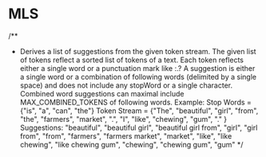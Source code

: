 # MLS

/** 
 * Derives a list of suggestions from the given token stream. The given list of tokens reflect a sorted list of tokens of a text. Each token reflects either a single word or a punctuation mark like :.? A suggestion is either a single word or a combination of following words  (delimited by a single space) and does not include any stopWord or a single character. 
Combined word suggestions can maximal include MAX_COMBINED_TOKENS of following words. 
Example: Stop Words = {"is", "a", "can", "the"} 
 Token Stream = {"The", "beautiful", "girl", "from", "the", "farmers", "market", ".", "I", "like", "chewing", "gum", "." } 
 Suggestions: 
"beautiful", 
"beautiful girl", 
"beautiful girl from", 
"girl", 
"girl from", 
"from", 
"farmers", 
"farmers market", 
"market", 
"like", 
"like chewing", 
"like chewing gum", 
"chewing", 
"chewing gum", 
"gum" 
  */ 
